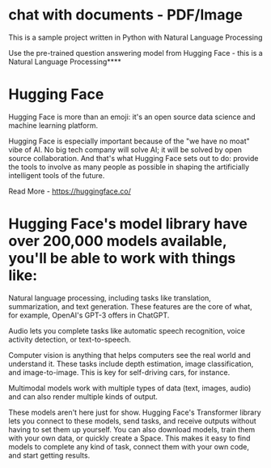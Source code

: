 # chat with documents - PDF/Image
This is a sample project written in Python with Natural Language Processing

 Use the pre-trained question answering model from Hugging Face - this is a Natural Language Processing****

# Hugging Face

Hugging Face is more than an emoji: it's an open source data science and machine learning platform.

Hugging Face is especially important because of the "we have no moat" vibe of AI. No big tech company will solve AI; it will be solved by open source collaboration. And that's what Hugging Face sets out to do: provide the tools to involve as many people as possible in shaping the artificially intelligent tools of the future.

Read More - https://huggingface.co/
# Hugging Face's model library have over 200,000 models available, you'll be able to work with things like:

Natural language processing, including tasks like translation, summarization, and text generation. These features are the core of what, for example, OpenAI's GPT-3 offers in ChatGPT.

Audio lets you complete tasks like automatic speech recognition, voice activity detection, or text-to-speech.

Computer vision is anything that helps computers see the real world and understand it. These tasks include depth estimation, image classification, and image-to-image. This is key for self-driving cars, for instance.

Multimodal models work with multiple types of data (text, images, audio) and can also render multiple kinds of output.

These models aren't here just for show. Hugging Face's Transformer library lets you connect to these models, send tasks, and receive outputs without having to set them up yourself. You can also download models, train them with your own data, or quickly create a Space. This makes it easy to find models to complete any kind of task, connect them with your own code, and start getting results.
